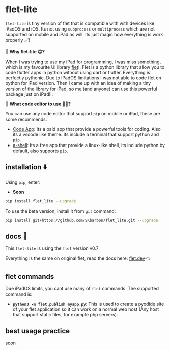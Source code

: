 # flet-lite
`flet-lite` is tiny version of flet that is compatible with with devices like iPadOS and iOS. Its not using `subprocess` or `multiprocess` which are not supported on mobile and iPad as will. Its just magic how everything is work properly 🪄!

|| **Why flet-lite 🙃?**

When I was trying to use my iPad for programming, I was miss something, which is my favourite UI library [flet](https://flet.dev/)!. Flet is a python library that allow you to code flutter apps in python without using dart or flutter. Everything is perfectly pythonic. Due to iPadOS limitations I was not able to code flet on python for iPad version. Then I came up with an idea of making a tiny version of the library for iPad, so me (and anyone) can use this powerful package just on iPad!!.

|| **What code editor to use 👨‍💻?**

You can use any code editor that support `pip` on mobile or iPad, these are some recommends:
- [Code App](https://apps.apple.com/app/id1512938504): Its a paid app that provide a powerful tools for coding. Also its a vscode like theme. Its include a terminal that support python and `pip`.
- [a-shell](https://apps.apple.com/app/id1473805438): Its a free app that provide a linux-like shell, its include python by default, also supports `pip`.


## installation ⬇️

Using `pip`, enter:
- **Soon**
```zsh
pip install flet_lite --upgrade
```

To use the beta version, install it from `git` command:
```zsh
pip install git+https://github.com/SKbarbon/flet_lite.git --upgrade
```

## docs 📖
This `flet-lite` is using the `flet` version v0.7

Everything is the same on original flet, read the docs here:
[flet.dev](https://flet.dev/)👈

## flet commands 
Due iPadOS limits, you cant use many of `flet` commands. The supported command is:
- **`python3 -m flet.publish myapp.py`**: This is used to create a pyodide site of your flet application so it can work on a normal web host (Any host that support static files, for example php servers).

## best usage practice
soon